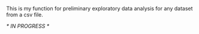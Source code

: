 This is my function for preliminary exploratory data analysis for any dataset from a csv file.

<i>* IN PROGRESS *</i>
